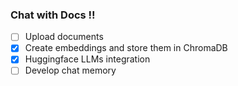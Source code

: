 ### Chat with Docs !!

- [ ] Upload documents
- [x] Create embeddings and store them in ChromaDB
- [x] Huggingface LLMs integration
- [ ] Develop chat memory
